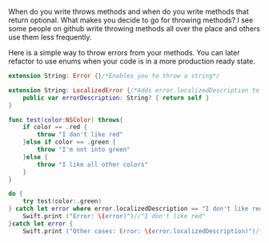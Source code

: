 When do you write throws methods and when do you write methods that return optional. What makes you decide to go for throwing methods? I see some people on github write throwing methods all over the place and others use them less frequently. <!--more--> 

Here is a simple way to throw errors from your methods. You can later refactor to use enums when your code is in a more production ready state.

```swift
extension String: Error {}/*Enables you to throw a string*/

extension String: LocalizedError {/*Adds error.localizedDescription to Error instances*/
    public var errorDescription: String? { return self }
}

func test(color:NSColor) throws{
    if color == .red {
        throw "I don't like red"
    }else if color == .green {
        throw "I'm not into green"
    }else {
        throw "I like all other colors"
    }
}

do {
    try test(color:.green)
} catch let error where error.localizedDescription == "I don't like red"{
    Swift.print ("Error: \(error)")//"I don't like red"
}catch let error {
    Swift.print ("Other cases: Error: \(error.localizedDescription)")/*I like all other colors*/
```


